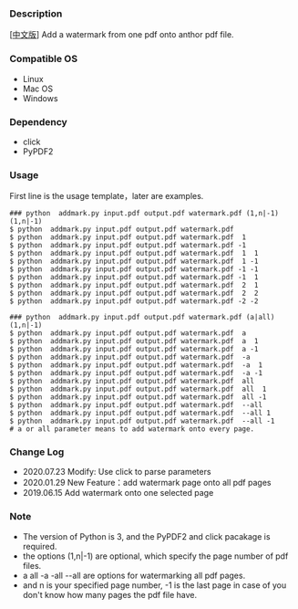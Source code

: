 ### Description 

[[中文版](./README_CN.md)] Add a watermark from one pdf onto anthor pdf file. 

### Compatible OS 
- Linux 
- Mac OS
- Windows

### Dependency
- click  
- PyPDF2 

### Usage 
First line is the usage template，later are examples.

	### python  addmark.py input.pdf output.pdf watermark.pdf (1,n|-1) (1,n|-1)
	$ python  addmark.py input.pdf output.pdf watermark.pdf 
	$ python  addmark.py input.pdf output.pdf watermark.pdf  1
	$ python  addmark.py input.pdf output.pdf watermark.pdf -1
	$ python  addmark.py input.pdf output.pdf watermark.pdf  1  1
	$ python  addmark.py input.pdf output.pdf watermark.pdf  1 -1
	$ python  addmark.py input.pdf output.pdf watermark.pdf -1 -1
	$ python  addmark.py input.pdf output.pdf watermark.pdf -1  1
	$ python  addmark.py input.pdf output.pdf watermark.pdf  2  1
	$ python  addmark.py input.pdf output.pdf watermark.pdf  2  2
	$ python  addmark.py input.pdf output.pdf watermark.pdf -2 -2

	### python  addmark.py input.pdf output.pdf watermark.pdf (a|all) (1,n|-1)
	$ python  addmark.py input.pdf output.pdf watermark.pdf  a 
	$ python  addmark.py input.pdf output.pdf watermark.pdf  a  1
	$ python  addmark.py input.pdf output.pdf watermark.pdf  a -1
	$ python  addmark.py input.pdf output.pdf watermark.pdf  -a 
	$ python  addmark.py input.pdf output.pdf watermark.pdf  -a  1
	$ python  addmark.py input.pdf output.pdf watermark.pdf  -a -1
	$ python  addmark.py input.pdf output.pdf watermark.pdf  all 
	$ python  addmark.py input.pdf output.pdf watermark.pdf  all  1
	$ python  addmark.py input.pdf output.pdf watermark.pdf  all -1
	$ python  addmark.py input.pdf output.pdf watermark.pdf  --all 
	$ python  addmark.py input.pdf output.pdf watermark.pdf  --all 1
	$ python  addmark.py input.pdf output.pdf watermark.pdf  --all -1
    # a or all parameter means to add watermark onto every page.

### Change Log
- 2020.07.23 Modify: Use click to parse parameters
- 2020.01.29 New Feature：add watermark page onto all pdf pages
- 2019.06.15 Add watermark onto one selected page

### Note 
- The version of Python is 3, and the PyPDF2 and click pacakage is required. 
- the options (1,n|-1) are optional, which specify the page number of pdf files. 
- a all -a -all --all are options for watermarking all pdf pages. 
- and n is your specified page number, -1 is the last page in case of you don't know how many pages the pdf file have. 
